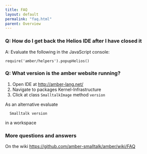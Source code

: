 ```yaml
---
title: FAQ
layout: default
permalink: "faq.html"
parent: Overview
---
```


### Q: How do I get back the Helios IDE after I have closed it

A: Evaluate the following in the JavaScript console:

    require('amber/helpers').popupHelios()

    
### Q: What version is the amber website running?

1.    Open IDE at http://amber-lang.net/
2.    Navigate to packages Kernel-Infrastructure
3.    Click at class ``SmalltalkImage`` method ``version``

As an alternative evaluate

      Smalltalk version
      
in a workspace

### More questions and answers 

On the wiki
https://github.com/amber-smalltalk/amber/wiki/FAQ

